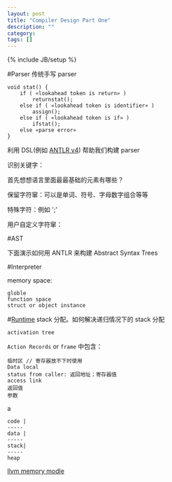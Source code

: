 ```yaml
---
layout: post
title: "Compiler Design Part One"
description: ""
category: 
tags: []
---
```

{% include JB/setup %}

#Parser
传统手写 parser

	void stat() {		if ( «lookahead token is return» )
			returnstat(); 		else if ( «lookahead token is identifier» )
			assign();		else if ( «lookahead token is if» )
			ifstat(); 		else «parse error»	}

利用 DSL(例如 [ANTLR v4](https://github.com/antlr/grammars-v4)) 帮助我们构建 parser

识别关键字：

首先想想语言里面最最基础的元素有哪些？

保留字符窜：可以是单词、符号、字母数字组合等等

特殊字符：例如 ';'

用户自定义字符窜：


#AST

下面演示如何用 ANTLR 来构建 Abstract Syntax Trees

#Interpreter

memory space:

	globle 
	function space 
	struct or object instance
	
#[Runtime](http://cs.nyu.edu/~gottlieb/courses/2007-08-fall/compilers/lectures/lecture-13.html)
stack 分配。如何解决递归情况下的 stack 分配

`activation tree`

`Action Records` or `frame` 中包含：
	
	临时区 // 寄存器放不下时使用
	Data local
	status from caller: 返回地址；寄存器值
	access link
	返回值
	参数
	
	
a


	code |
	-----
	data |
	-----
	stack|
	-----
	heap

[llvm memory modle](http://llvm.org/docs/tutorial/LangImpl7.html#memory-in-llvm)
